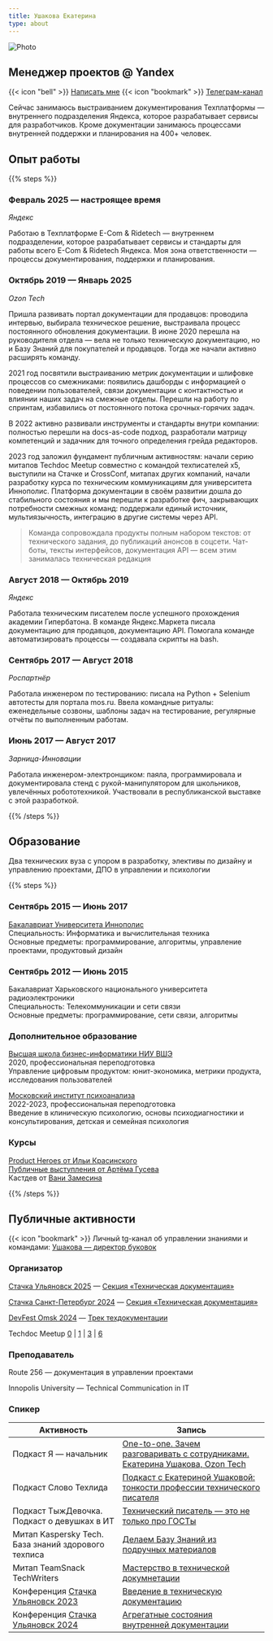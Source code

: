 ```yaml
---
title: Ушакова Екатерина
type: about
---
```


![Photo](/img/Rectangle_20.png)

## Менеджер проектов @ Yandex

{{< icon "bell" >}} [Написать мне](https://t.me/ushkatia) {{< icon "bookmark" >}} [Телеграм-канал](https://t.me/+mP3B_5FWw-JlZDYy)


Сейчас занимаюсь выстраиванием документирования Техплатформы — внутреннего подразделения Яндекса, которое разрабатывает сервисы для разработчиков. Кроме документации занимаюсь процессами внутренней поддержки и планирования на 400+ человек. 


## Опыт работы

{{% steps %}}

### Февраль 2025 — настроящее время
*Яндекс*

Работаю в Техплатформе E-Com & Ridetech — внутреннем подразделении, которое разрабатывает сервисы и стандарты для работы всего E-Com & Ridetech Яндекса. Моя зона ответственности — процессы документирования, поддержки и планирования.

### Октябрь 2019 — Январь 2025
*Ozon Tech*

Пришла развивать портал документации для продавцов: проводила интервью, выбирала техническое решение, выстраивала процесс постоянного обновления документации.
В июне 2020 перешла на руководителя отдела — вела не только техническую документацию, но и Базу Знаний для покупателей и продавцов. Тогда же начали активно расширять команду.

2021 год посвятили выстраиванию метрик документации и шлифовке процессов со смежниками: появились дашборды с информацией о поведении пользователей, связи документации с контактностью и влиянии наших задач на смежные отделы. Перешли на работу по спринтам, избавились от постоянного потока срочных-горячих задач.

В 2022 активно развивали инструменты и стандарты внутри компании: полностью перешли на docs-as-code подход, разработали матрицу компетенций и задачник для точного определения грейда редакторов. 

2023 год заложил фундамент публичным активностям: начали серию митапов Techdoc Meetup совместно с командой техписателей х5, выступили на Стачке и CrossConf, митапах других компаний, начали разработку курса по техническим коммуникациям для университета Иннополис. Платформа документации в своём развитии дошла до стабильного состояния и мы перешли к разработке фич, закрывающих потребности смежных команд: поддержали единый источник, мультиязычность, интеграцию в другие системы через API.

> Команда сопровождала продукты полным набором текстов: от технического задания, до публикаций анонсов в соцсети. Чат-боты, тексты интерфейсов, документация API  — всем этим занималась техническая редакция

### Август 2018 — Октябрь 2019
*Яндекс*

Работала техническим писателем после успешного прохождения академии Гипербатона. В команде Яндекс.Маркета писала документацию для продавцов, документацию API. Помогала команде автоматизировать процессы — создавала скрипты на bash.

### Сентябрь 2017 — Август 2018
*Роспартнёр*

Работала инженером по тестированию: писала на Python + Selenium автотесты для портала mos.ru. Ввела командные ритуалы: еженедельные созвоны, шаблоны задач на тестирование, регулярные отчёты по выполненным работам.

### Июнь 2017 — Август 2017
*Зарница-Инновации*

Работала инженером-электронщиком: паяла, программировала и документировала стенд с рукой-манипулятором для школьников, увлечённых робототехникой. Участвовали в республиканской выставке с этой разработкой. 

{{% /steps %}}

## Образование

Два технических вуза с упором в разработку, элективы по дизайну и управлению проектами, ДПО в управлении и психологии

{{% steps %}}

### Сентябрь 2015 — Июнь 2017

[Бакалавриат Университета Иннополис](https://innopolis.university/)<br>
Специальность: Информатика и вычислительная техника<br>
Основные предметы: программирование, алгоритмы, управление проектами, продуктовый дизайн

### Сентябрь 2012 — Июнь 2015

Бакалавриат Харьковского национального университета радиоэлектроники  
Специальность: Телекоммуникации и сети связи  
Основные предметы: программирование, сети связи, алгоритмы  

### Дополнительное образование

[Высшая школа бизнес-информатики НИУ ВШЭ](https://digitalpm.hsbi.ru/) <br>
2020, профессиональная переподготовка <br>
Управление цифровым продуктом: юнит-экономика, метрики продукта, исследования пользователей

[Московский институт психоанализа](https://mip.institute/)<br>
2022-2023, профессиональная переподготовка<br>
Введение в клиническую психологию, основы психодиагностики и консультирования, детская и семейная психология

### Курсы
[Product Heroes от Ильи Красинского](https://heroes.camp/)  
[Публичные выступления от Артёма Гусева](https://glagol.me/)  
Кастдев от [Вани Замесина](https://t.me/zamesin)

{{% /steps %}}

## Публичные активности

{{< icon "bookmark" >}} Личный tg-канал об управлении знаниями и командами: [Ушакова — директор буковок](https://t.me/+4s0vAcmepQZmYjdi)

### Организатор

[Стачка Ульяновск 2025](https://ul25.nastachku.ru/) — [Секция «Техническая документация»](https://ul25.nastachku.ru/technical-documentation-ul25)

[Стачка Санкт-Петербург 2024](https://spb24.nastachku.ru/) — [Cекция «Техническая документация»](https://spb24.nastachku.ru/doklady?features_hash=13-393)

[DevFest Omsk 2024](https://www.devfestomsk.ru/) — [Трек техдокументации](https://vk.com/video/@devfestomsk?list=f9acfc58d5cb2db4fa&preview=&screen=&webcast=&z=video-215824498_456239083)

Techdoc Meetup [0](https://www.youtube.com/live/EZY9MSeHkfk?feature=share) | [1](https://www.youtube.com/live/xqev76iddio?si=E0Cgbbi6eOcjmM-2) | [3](https://www.youtube.com/live/t2MYG7ewcbA?si=9ez9ByS-RRLvk-Mg) | [6](https://www.youtube.com/live/zMKQlGvhWtI?si=Ufi0WGmeLDPumKyU)

### Преподаватель

Route 256 — документация в управлении проектами

Innopolis University — Technical Communication in IT

### Спикер

|  Активность  | Запись  |
|--------------|---------|
|  Подкаст Я — начальник | [One-to-one. Зачем разговаривать с сотрудниками. Екатерина Ушакова, Ozon Tech](https://vk.com/video-115026656_456239351)   |
| Подкаст Слово Техлида | [Подкаст с Екатериной Ушаковой: тонкости профессии технического писателя](https://vk.com/video-224033402_456239019) |
| Подкаст ТыжДевочка. Подкаст о девушках в ИТ | [Технический писатель — это не только про ГОСТы](https://music.yandex.ru/album/17574609/track/105036662) |
| Митап Kaspersky Tech. База знаний здорового техписа | [Делаем Базу Знаний из подручных материалов](https://www.youtube.com/live/uWU0oPimbDQ?si=LCto4g9skh4tb19L&t=3160) |
| Митап TeamSnack TechWriters | [Мастерство в технической докумнетации](https://www.youtube.com/live/KZ1g1EPuixw?si=hmwfb9bsh3NlLs9t&t=5288) |
| Конференция [Стачка Ульяновск 2023](https://2023.nastachku.ru/) | [Введение в техническую документацию](https://www.youtube.com/watch?v=K2EkkCMBbxU) |
| Конференция [Стачка Ульяновск 2024](https://ul24.nastachku.ru/) | [Агрегатные состояния внутренней документации](https://www.youtube.com/watch?v=Tc6_wuJFFdI) |
    

